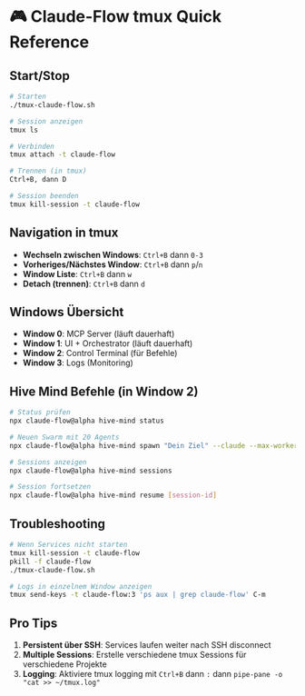# 🎮 Claude-Flow tmux Quick Reference

## Start/Stop

```bash
# Starten
./tmux-claude-flow.sh

# Session anzeigen
tmux ls

# Verbinden
tmux attach -t claude-flow

# Trennen (in tmux)
Ctrl+B, dann D

# Session beenden
tmux kill-session -t claude-flow
```

## Navigation in tmux

- **Wechseln zwischen Windows**: `Ctrl+B` dann `0-3`
- **Vorheriges/Nächstes Window**: `Ctrl+B` dann `p`/`n`
- **Window Liste**: `Ctrl+B` dann `w`
- **Detach (trennen)**: `Ctrl+B` dann `d`

## Windows Übersicht

- **Window 0**: MCP Server (läuft dauerhaft)
- **Window 1**: UI + Orchestrator (läuft dauerhaft)
- **Window 2**: Control Terminal (für Befehle)
- **Window 3**: Logs (Monitoring)

## Hive Mind Befehle (in Window 2)

```bash
# Status prüfen
npx claude-flow@alpha hive-mind status

# Neuen Swarm mit 20 Agents
npx claude-flow@alpha hive-mind spawn "Dein Ziel" --claude --max-workers 20

# Sessions anzeigen
npx claude-flow@alpha hive-mind sessions

# Session fortsetzen
npx claude-flow@alpha hive-mind resume [session-id]
```

## Troubleshooting

```bash
# Wenn Services nicht starten
tmux kill-session -t claude-flow
pkill -f claude-flow
./tmux-claude-flow.sh

# Logs in einzelnem Window anzeigen
tmux send-keys -t claude-flow:3 'ps aux | grep claude-flow' C-m
```

## Pro Tips

1. **Persistent über SSH**: Services laufen weiter nach SSH disconnect
2. **Multiple Sessions**: Erstelle verschiedene tmux Sessions für verschiedene Projekte
3. **Logging**: Aktiviere tmux logging mit `Ctrl+B` dann `:` dann `pipe-pane -o "cat >> ~/tmux.log"`